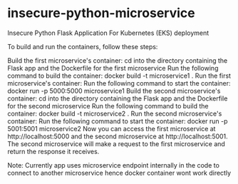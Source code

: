 # insecure-python-microservice
Insecure Python Flask Application For Kubernetes (EKS) deployment


To build and run the containers, follow these steps:

Build the first microservice's container:
cd into the directory containing the Flask app and the Dockerfile for the first microservice
Run the following command to build the container: docker build -t microservice1 .
Run the first microservice's container:
Run the following command to start the container: docker run -p 5000:5000 microservice1
Build the second microservice's container:
cd into the directory containing the Flask app and the Dockerfile for the second microservice
Run the following command to build the container: docker build -t microservice2 .
Run the second microservice's container:
Run the following command to start the container: docker run -p 5001:5001 microservice2
Now you can access the first microservice at http://localhost:5000 and the second microservice at http://localhost:5001. The second microservice will make a request to the first microservice and return the response it receives.

Note: Currently app uses microservice endpoint internally in the code to connect to another microservice hence docker container wont work directly
